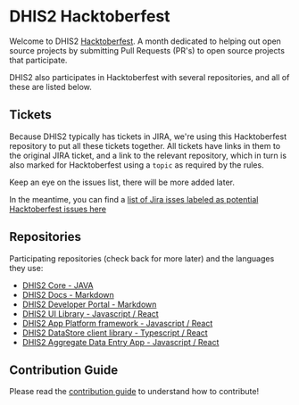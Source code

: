 # DHIS2 Hacktoberfest
Welcome to DHIS2 [Hacktoberfest](https://hacktoberfest.com/). A month dedicated to helping out open source projects by submitting Pull Requests (PR's) to open source projects that participate.

DHIS2 also participates in Hacktoberfest with several repositories, and all of these are listed below. 

## Tickets
Because DHIS2 typically has tickets in JIRA, we're using this Hacktoberfest repository to put all these tickets together. All tickets have links in them to the original JIRA ticket, and a link to the relevant repository, which in turn is also marked for Hacktoberfest using a `topic` as required by the rules.

Keep an eye on the issues list, there will be more added later.

In the meantime, you can find a [list of Jira isses labeled as potential Hacktoberfest issues here](https://dhis2.atlassian.net/issues/?jql=labels%20%3D%20%22hacktoberfest%22)

## Repositories
Participating repositories (check back for more later) and the languages they use:

- [DHIS2 Core - JAVA](https://github.com/dhis2/dhis2-core)
- [DHIS2 Docs - Markdown](https://github.com/dhis2/dhis2-docs)
- [DHIS2 Developer Portal - Markdown](https://github.com/dhis2/developer-portal)
- [DHIS2 UI Library - Javascript / React](https://github.com/dhis2/ui)
- [DHIS2 App Platform framework - Javascript / React](https://github.com/dhis2/app-platform)
- [DHIS2 DataStore client library - Typescript / React](https://github.com/dhis2/app-service-datastore)
- [DHIS2 Aggregate Data Entry App - Javascript / React](https://github.com/dhis2/aggregate-data-entry-app)

## Contribution Guide
Please read the [contribution guide](CONTRIBUTING.md) to understand how to contribute!
